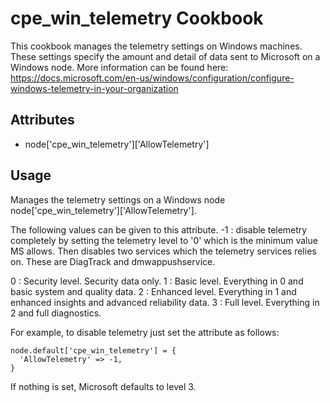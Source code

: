 cpe_win_telemetry Cookbook
===================
This cookbook manages the telemetry settings on Windows machines. These settings
specify the amount and detail of data sent to Microsoft on a Windows node.
More information can be found here: https://docs.microsoft.com/en-us/windows/configuration/configure-windows-telemetry-in-your-organization

Attributes
----------
* node['cpe_win_telemetry']['AllowTelemetry']

Usage
-----
Manages the telemetry settings on a Windows node
node['cpe_win_telemetry']['AllowTelemetry'].

The following values can be given to this attribute.
-1 : disable telemetry completely by setting the telemetry level to '0' which
is the minimum value MS allows.  Then disables two services which the telemetry
services relies on.  These are DiagTrack and dmwappushservice.

0 : Security level. Security data only.
1 : Basic level. Everything in 0 and basic system and quality data.
2 : Enhanced level. Everything in 1 and enhanced insights and advanced
     reliability data.
3 : Full level. Everything in 2 and full diagnostics.

For example, to disable telemetry just set the attribute as follows:

    node.default['cpe_win_telemetry'] = {
      'AllowTelemetry' => -1,
    }

If nothing is set, Microsoft defaults to level 3.
